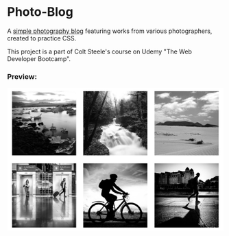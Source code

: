 # Photo-Blog
A [simple photography blog](https://yahavba.github.io/Photo-Blog/) featuring works from various photographers, created to practice CSS.

This project is a part of Colt Steele's course on Udemy "The Web Developer Bootcamp".

### Preview:
![ALT "Photo-blog preview"](https://github.com/Yahavba/Photo-Blog/blob/main//preview.jpg)
